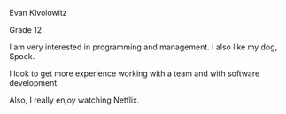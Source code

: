 Evan Kivolowitz

Grade 12

I am very interested in programming and management. I also like my dog, Spock.

I look to get more experience working with a team and with software development.

Also, I really enjoy watching Netflix.